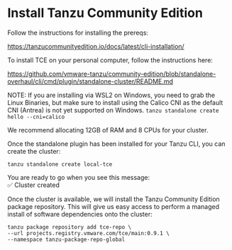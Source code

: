 # Install Tanzu Community Edition

Follow the instructions for installing the prereqs:

https://tanzucommunityedition.io/docs/latest/cli-installation/

To install TCE on your personal computer, follow the instructions here: 

https://github.com/vmware-tanzu/community-edition/blob/standalone-overhaul/cli/cmd/plugin/standalone-cluster/README.md

NOTE: If you are installing via WSL2 on Windows, you need to grab the Linux Binaries, but make sure to install using the Calico CNI as the default CNI (Antrea) is not yet supported on Windows.  `tanzu standalone create hello --cni=calico`

We recommend allocating 12GB of RAM and 8 CPUs for your cluster.

Once the standalone plugin has been installed for your Tanzu CLI, you can create the cluster:

`tanzu standalone create local-tce`

You are ready to go when you see this message: <br>
✅ Cluster created

Once the cluster is available, we will install the Tanzu Community Edition package repository. This will give us easy access to perform a managed install of software dependencies onto the cluster:

```
tanzu package repository add tce-repo \
--url projects.registry.vmware.com/tce/main:0.9.1 \
--namespace tanzu-package-repo-global
```
